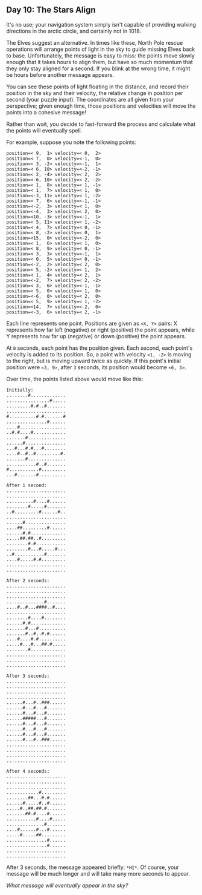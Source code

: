 ## Day 10: The Stars Align

It's no use; your navigation system simply isn't capable of providing walking directions in the arctic circle, and certainly not in 1018.

The Elves suggest an alternative. In times like these, North Pole rescue operations will arrange points of light in the sky to guide missing Elves back to base. Unfortunately, the message is easy to miss: the points move slowly enough that it takes hours to align them, but have so much momentum that they only stay aligned for a second. If you blink at the wrong time, it might be hours before another message appears.

You can see these points of light floating in the distance, and record their position in the sky and their velocity, the relative change in position per second (your puzzle input). The coordinates are all given from your perspective; given enough time, those positions and velocities will move the points into a cohesive message!

Rather than wait, you decide to fast-forward the process and calculate what the points will eventually spell.

For example, suppose you note the following points:

```
position=< 9,  1> velocity=< 0,  2>
position=< 7,  0> velocity=<-1,  0>
position=< 3, -2> velocity=<-1,  1>
position=< 6, 10> velocity=<-2, -1>
position=< 2, -4> velocity=< 2,  2>
position=<-6, 10> velocity=< 2, -2>
position=< 1,  8> velocity=< 1, -1>
position=< 1,  7> velocity=< 1,  0>
position=<-3, 11> velocity=< 1, -2>
position=< 7,  6> velocity=<-1, -1>
position=<-2,  3> velocity=< 1,  0>
position=<-4,  3> velocity=< 2,  0>
position=<10, -3> velocity=<-1,  1>
position=< 5, 11> velocity=< 1, -2>
position=< 4,  7> velocity=< 0, -1>
position=< 8, -2> velocity=< 0,  1>
position=<15,  0> velocity=<-2,  0>
position=< 1,  6> velocity=< 1,  0>
position=< 8,  9> velocity=< 0, -1>
position=< 3,  3> velocity=<-1,  1>
position=< 0,  5> velocity=< 0, -1>
position=<-2,  2> velocity=< 2,  0>
position=< 5, -2> velocity=< 1,  2>
position=< 1,  4> velocity=< 2,  1>
position=<-2,  7> velocity=< 2, -2>
position=< 3,  6> velocity=<-1, -1>
position=< 5,  0> velocity=< 1,  0>
position=<-6,  0> velocity=< 2,  0>
position=< 5,  9> velocity=< 1, -2>
position=<14,  7> velocity=<-2,  0>
position=<-3,  6> velocity=< 2, -1>
```

Each line represents one point. Positions are given as `<X, Y>` pairs: X represents how far left (negative) or right (positive) the point appears, while Y represents how far up (negative) or down (positive) the point appears.

At `0` seconds, each point has the position given. Each second, each point's velocity is added to its position. So, a point with velocity `<1, -2>` is moving to the right, but is moving upward twice as quickly. If this point's initial position were `<3, 9>`, after `3` seconds, its position would become `<6, 3>`.

Over time, the points listed above would move like this:

```
Initially:
........#.............
................#.....
.........#.#..#.......
......................
#..........#.#.......#
...............#......
....#.................
..#.#....#............
.......#..............
......#...............
...#...#.#...#........
....#..#..#.........#.
.......#..............
...........#..#.......
#...........#.........
...#.......#..........

After 1 second:
......................
......................
..........#....#......
........#.....#.......
..#.........#......#..
......................
......#...............
....##.........#......
......#.#.............
.....##.##..#.........
........#.#...........
........#...#.....#...
..#...........#.......
....#.....#.#.........
......................
......................

After 2 seconds:
......................
......................
......................
..............#.......
....#..#...####..#....
......................
........#....#........
......#.#.............
.......#...#..........
.......#..#..#.#......
....#....#.#..........
.....#...#...##.#.....
........#.............
......................
......................
......................

After 3 seconds:
......................
......................
......................
......................
......#...#..###......
......#...#...#.......
......#...#...#.......
......#####...#.......
......#...#...#.......
......#...#...#.......
......#...#...#.......
......#...#..###......
......................
......................
......................
......................

After 4 seconds:
......................
......................
......................
............#.........
........##...#.#......
......#.....#..#......
.....#..##.##.#.......
.......##.#....#......
...........#....#.....
..............#.......
....#......#...#......
.....#.....##.........
...............#......
...............#......
......................
......................
```

After 3 seconds, the message appeared briefly: `*HI*`. Of course, your message will be much longer and will take many more seconds to appear.

*What message will eventually appear in the sky?*
